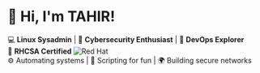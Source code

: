 # 👋 Hi, I'm TAHIR!

💻 **Linux Sysadmin** | 🔐 **Cybersecurity Enthusiast** | 🚀 **DevOps Explorer**  
📜 **RHCSA Certified** ![Red Hat](https://upload.wikimedia.org/wikipedia/commons/8/84/Red_Hat_Logo.svg)  
⚙️ Automating systems | 🔧 Scripting for fun | 🌍 Building secure networks
